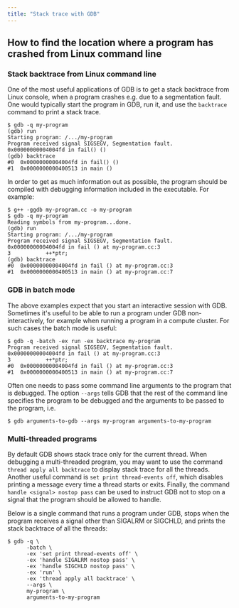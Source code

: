```yaml
---
title: "Stack trace with GDB"
---
```


## How to find the location where a program has crashed from Linux command line

### Stack backtrace from Linux command line

One of the most useful applications of GDB is to get a stack backtrace from
Linux console, when a program crashes e.g. due to a segmentation fault. One
would typically start the program in GDB, run it, and use the `backtrace`
command to print a stack trace.

```console
$ gdb -q my-program
(gdb) run
Starting program: /.../my-program
Program received signal SIGSEGV, Segmentation fault.
0x00000000004004fd in fail() ()
(gdb) backtrace
#0  0x00000000004004fd in fail() ()
#1  0x0000000000400513 in main ()
```

In order to get as much information out as possible, the program should be
compiled with debugging information included in the executable. For example:

```console
$ g++ -ggdb my-program.cc -o my-program
$ gdb -q my-program
Reading symbols from my-program...done.
(gdb) run
Starting program: /.../my-program
Program received signal SIGSEGV, Segmentation fault.
0x00000000004004fd in fail () at my-program.cc:3
3           ++*ptr;
(gdb) backtrace
#0  0x00000000004004fd in fail () at my-program.cc:3
#1  0x0000000000400513 in main () at my-program.cc:7
```

### GDB in batch mode

The above examples expect that you start an interactive session with GDB.
Sometimes it's useful to be able to run a program under GDB non-interactively,
for example when running a program in a compute cluster. For such cases the
batch mode is useful:

```console
$ gdb -q -batch -ex run -ex backtrace my-program
Program received signal SIGSEGV, Segmentation fault.
0x00000000004004fd in fail () at my-program.cc:3
3           ++*ptr;
#0  0x00000000004004fd in fail () at my-program.cc:3
#1  0x0000000000400513 in main () at my-program.cc:7
```

Often one needs to pass some command line arguments to the program that is
debugged. The option `--args` tells GDB that the rest of the command line
specifies the program to be debugged and the arguments to be passed to the
program, i.e.

```console
$ gdb arguments-to-gdb --args my-program arguments-to-my-program
```

### Multi-threaded programs

By default GDB shows stack trace only for the current thread. When debugging a
multi-threaded program, you may want to use the command `thread apply all
backtrace` to display stack trace for all the threads. Another useful command is
`set print thread-events off`, which disables printing a message every time a
thread starts or exits. Finally, the command `handle <signal> nostop pass` can
be used to instruct GDB not to stop on a signal that the program should be
allowed to handle.

Below is a single command that runs a program under GDB, stops when the program
receives a signal other than SIGALRM or SIGCHLD, and prints the stack backtrace
of all the threads:

```console
$ gdb -q \
      -batch \
      -ex 'set print thread-events off' \
      -ex 'handle SIGALRM nostop pass' \
      -ex 'handle SIGCHLD nostop pass' \
      -ex 'run' \
      -ex 'thread apply all backtrace' \
      --args \
      my-program \
      arguments-to-my-program
```
